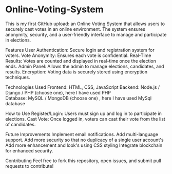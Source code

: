 # Online-Voting-System
This is my first GitHub upload: an Online Voting System that allows users to securely cast votes in an online environment. The system ensures anonymity, security, and a user-friendly interface to manage and participate in elections.

Features
User Authentication: Secure login and registration system for voters.
Vote Anonymity: Ensures each vote is confidential.
Real-Time Results: Votes are counted and displayed in real-time once the election ends.
Admin Panel: Allows the admin to manage elections, candidates, and results.
Encryption: Voting data is securely stored using encryption techniques.

Technologies Used
Frontend: HTML, CSS, JavaScript
Backend: Node.js / Django / PHP (choose one), here I have used PHP  
Database: MySQL / MongoDB (choose one) , here I have used MySql database

How to Use
Register/Login: Users must sign up and log in to participate in elections.
Cast Vote: Once logged in, voters can cast their vote from the list of candidates.

Future Improvements
Implement email notifications.
Add multi-language support.
Add more security so that no duplicacy of a single user account's
Add more enhancement and look's using CSS styling 
Integrate blockchain for enhanced security.

Contributing
Feel free to fork this repository, open issues, and submit pull requests to contribute!
